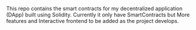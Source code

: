 This repo contains the smart contracts for my decentralized application (DApp) built using Solidity. 
Currently it only have SmartContracts but More features and Interactive frontend to be added as the project develops.
